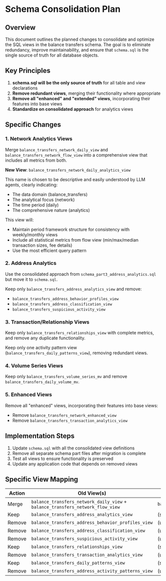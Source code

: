 # Schema Consolidation Plan

## Overview

This document outlines the planned changes to consolidate and optimize the SQL views in the balance transfers schema. The goal is to eliminate redundancy, improve maintainability, and ensure that `schema.sql` is the single source of truth for all database objects.

## Key Principles

1. **schema.sql will be the only source of truth** for all table and view declarations
2. **Remove redundant views**, merging their functionality where appropriate
3. **Remove all "enhanced" and "extended" views**, incorporating their features into base views
4. **Standardize on consolidated approach** for analytics views

## Specific Changes

### 1. Network Analytics Views

Merge `balance_transfers_network_daily_view` and `balance_transfers_network_flow_view` into a comprehensive view that includes all metrics from both.

**New View**: `balance_transfers_network_daily_analytics_view`

This name is chosen to be descriptive and easily understood by LLM agents, clearly indicating:
- The data domain (balance_transfers)
- The analytical focus (network)
- The time period (daily)
- The comprehensive nature (analytics)

This view will:
- Maintain period framework structure for consistency with weekly/monthly views
- Include all statistical metrics from flow view (min/max/median transaction sizes, fee details)
- Use the most efficient query pattern

### 2. Address Analytics

Use the consolidated approach from `schema_part3_address_analytics.sql` but move it to `schema.sql`.

Keep only `balance_transfers_address_analytics_view` and remove:
- `balance_transfers_address_behavior_profiles_view`
- `balance_transfers_address_classification_view`
- `balance_transfers_suspicious_activity_view`

### 3. Transaction/Relationship Views

Keep only `balance_transfers_relationships_view` with complete metrics, and remove any duplicate functionality.

Keep only one activity pattern view (`balance_transfers_daily_patterns_view`), removing redundant views.

### 4. Volume Series Views

Keep only `balance_transfers_volume_series_mv` and remove `balance_transfers_daily_volume_mv`.

### 5. Enhanced Views

Remove all "enhanced" views, incorporating their features into base views:
- Remove `balance_transfers_network_enhanced_view`
- Remove `balance_transfers_transaction_analytics_view`

## Implementation Steps

1. Update `schema.sql` with all the consolidated view definitions
2. Remove all separate schema part files after migration is complete
3. Test all views to ensure functionality is preserved
4. Update any application code that depends on removed views

## Specific View Mapping

| Action | Old View(s) | New View |
|--------|-------------|----------|
| Merge | `balance_transfers_network_daily_view` + `balance_transfers_network_flow_view` | `balance_transfers_network_daily_analytics_view` |
| Keep | `balance_transfers_address_analytics_view` | (same) |
| Remove | `balance_transfers_address_behavior_profiles_view` | (use analytics view) |
| Remove | `balance_transfers_address_classification_view` | (use analytics view) |
| Remove | `balance_transfers_suspicious_activity_view` | (use analytics view) |
| Keep | `balance_transfers_relationships_view` | (same) |
| Remove | `balance_transfers_transaction_analytics_view` | (use relationships view) |
| Keep | `balance_transfers_daily_patterns_view` | (same) |
| Remove | `balance_transfers_address_activity_patterns_view` | (use daily patterns view) |